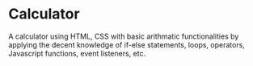 # Calculator
A calculator using HTML, CSS with basic arithmatic functionalities by applying the decent knowledge of if-else statements, loops, operators, Javascript functions, event listeners, etc.

